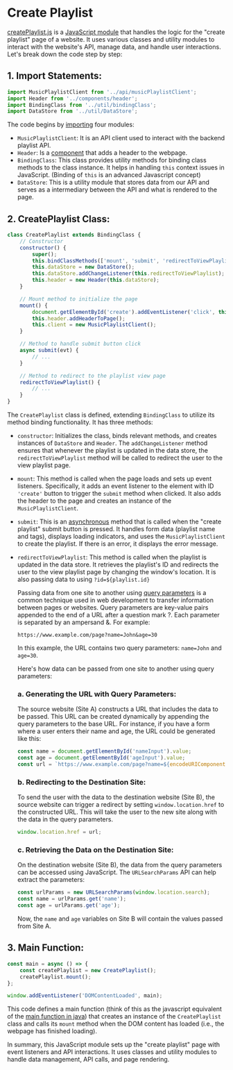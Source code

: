 # Create Playlist
[createPlaylist.js](./createPlaylist.js) is a [JavaScript module](https://developer.mozilla.org/en-US/docs/Web/JavaScript/Guide/Modules) that handles the logic for the "create playlist" page of a website. It uses various classes and utility modules to interact with the website's API, manage data, and handle user interactions. Let's break down the code step by step:

## 1. Import Statements:
```javascript
import MusicPlaylistClient from '../api/musicPlaylistClient';
import Header from '../components/header';
import BindingClass from '../util/bindingClass';
import DataStore from '../util/DataStore';
```
The code begins by [importing](https://developer.mozilla.org/en-US/docs/Web/JavaScript/Guide/Modules#importing_features_into_your_script) four modules:

- `MusicPlaylistClient`: It is an API client used to interact with the backend playlist API.
- `Header`: Is a [component](https://dev.to/xavortm/what-are-components-in-the-front-end-and-why-do-we-need-them-2o2p) that adds a header to the webpage.
- `BindingClass`: This class provides utility methods for binding class methods to the class instance. It helps in handling `this` context issues in JavaScript. (Binding of `this` is an advanced Javascript concept)
- `DataStore`: This is a utility module that stores data from our API and serves as a intermediary between the API and what is rendered to the page.

## 2. CreatePlaylist Class:
```javascript
class CreatePlaylist extends BindingClass {
    // Constructor
    constructor() {
        super();
        this.bindClassMethods(['mount', 'submit', 'redirectToViewPlaylist'], this);
        this.dataStore = new DataStore();
        this.dataStore.addChangeListener(this.redirectToViewPlaylist);
        this.header = new Header(this.dataStore);
    }

    // Mount method to initialize the page
    mount() {
        document.getElementById('create').addEventListener('click', this.submit);
        this.header.addHeaderToPage();
        this.client = new MusicPlaylistClient();
    }

    // Method to handle submit button click
    async submit(evt) {
        // ...
    }

    // Method to redirect to the playlist view page
    redirectToViewPlaylist() {
        // ...
    }
}
```
The `CreatePlaylist` class is defined, extending `BindingClass` to utilize its method binding functionality. It has three methods:

- `constructor`: Initializes the class, binds relevant methods, and creates instances of `DataStore` and `Header`. The `addChangeListener` method ensures that whenever the playlist is updated in the data store, the `redirectToViewPlaylist` method will be called to redirect the user to the view playlist page.

- `mount`: This method is called when the page loads and sets up event listeners. Specifically, it adds an event listener to the element with ID `'create'` button to trigger the `submit` method when clicked. It also adds the header to the page and creates an instance of the `MusicPlaylistClient`.

- `submit`: This is an [asynchronous](https://www.freecodecamp.org/news/asynchronous-programming-in-javascript#conclusion) method that is called when the "create playlist" submit button is pressed. It handles form data (playlist name and tags), displays loading indicators, and uses the `MusicPlaylistClient` to create the playlist. If there is an error, it displays the error message.

- `redirectToViewPlaylist`: This method is called when the playlist is updated in the data store. It retrieves the playlist's ID and redirects the user to the view playlist page by changing the window's location. It is also passing data to using `?id=${playlist.id}` 

    Passing data from one site to another using [query parameters](https://www.abstractapi.com/api-glossary/query-parameters#what-are-query-parameters) is a common technique used in web development to transfer information between pages or websites. Query parameters are key-value pairs appended to the end of a URL after a question mark ?. Each parameter is separated by an ampersand &.
    For example:

    ```
    https://www.example.com/page?name=John&age=30
    ```

    In this example, the URL contains two query parameters: `name=John` and `age=30`.

    Here's how data can be passed from one site to another using query parameters:

    ### a. Generating the URL with Query Parameters:
    The source website (Site A) constructs a URL that includes the data to be passed. This URL can be created dynamically by appending the query parameters to the base URL. For instance, if you have a form where a user enters their name and age, the URL could be generated like this:

    ```javascript
    const name = document.getElementById('nameInput').value;
    const age = document.getElementById('ageInput').value;
    const url = `https://www.example.com/page?name=${encodeURIComponent(name)}&age=${encodeURIComponent(age)}`;
    ```

    ### b. Redirecting to the Destination Site:
    To send the user with the data to the destination website (Site B), the source website can trigger a redirect by setting `window.location.href` to the constructed URL. This will take the user to the new site along with the data in the query parameters.

    ```javascript
    window.location.href = url;
    ```

    ### c. Retrieving the Data on the Destination Site:
    On the destination website (Site B), the data from the query parameters can be accessed using JavaScript. The `URLSearchParams` API can help extract the parameters:

    ```javascript
    const urlParams = new URLSearchParams(window.location.search);
    const name = urlParams.get('name');
    const age = urlParams.get('age');
    ```

    Now, the `name` and `age` variables on Site B will contain the values passed from Site A.


## 3. Main Function:
```javascript
const main = async () => {
    const createPlaylist = new CreatePlaylist();
    createPlaylist.mount();
};

window.addEventListener('DOMContentLoaded', main);
```
This code defines a main function  (think of this as the javascript equivalent of the [main function in java](https://www.geeksforgeeks.org/java-main-method-public-static-void-main-string-args/)) that creates an instance of the `CreatePlaylist` class and calls its `mount` method when the DOM content has loaded (i.e., the webpage has finished loading).
 
In summary, this JavaScript module sets up the "create playlist" page with event listeners and API interactions. It uses classes and utility modules to handle data management, API calls, and page rendering.